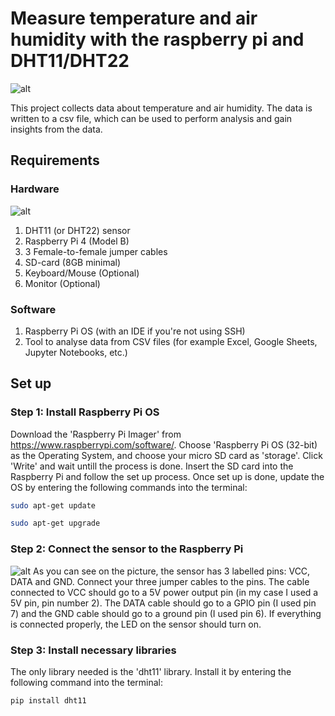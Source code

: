 # Measure temperature and air humidity with the raspberry pi and DHT11/DHT22

![alt](https://github.com/Joey-JJ/datascience-iot/blob/main/assets/setup.jpg)

This project collects data about temperature and air humidity. The data is written to a csv file, which can be used to perform analysis and gain insights from the data. 

## Requirements
### Hardware
![alt](https://github.com/Joey-JJ/datascience-iot/blob/main/assets/requirements.jpg)
1. DHT11 (or DHT22) sensor
2. Raspberry Pi 4 (Model B)
3. 3 Female-to-female jumper cables
4. SD-card (8GB minimal)
5. Keyboard/Mouse (Optional)
6. Monitor (Optional)

### Software
1. Raspberry Pi OS (with an IDE if you're not using SSH)
2. Tool to analyse data from CSV files (for example Excel, Google Sheets, Jupyter Notebooks, etc.)

## Set up
### Step 1: Install Raspberry Pi OS
Download the 'Raspberry Pi Imager' from https://www.raspberrypi.com/software/. Choose 'Raspberry Pi OS (32-bit) as the Operating System, and choose your micro SD card as 'storage'. Click 'Write' and wait untill the process is done. Insert the SD card into the Raspberry Pi and follow the set up process. Once set up is done, update the OS by entering the following commands into the terminal:
```bash
sudo apt-get update
```

```bash
sudo apt-get upgrade
```

### Step 2: Connect the sensor to the Raspberry Pi
![alt](https://github.com/Joey-JJ/datascience-iot/blob/main/assets/dht11_with_cables.jpg)
As you can see on the picture, the sensor has 3 labelled pins: VCC, DATA and GND. Connect your three jumper cables to the pins. The cable connected to VCC should go to a 5V power output pin (in my case I used a 5V pin, pin number 2). The DATA cable should go to a GPIO pin (I used pin 7) and the GND cable should go to a ground pin (I used pin 6). If everything is connected properly, the LED on the sensor should turn on.

### Step 3: Install necessary libraries
The only library needed is the 'dht11' library. Install it by entering the following command into the terminal: 
```bash
pip install dht11
```
